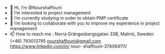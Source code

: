 - 👋 Hi, I’m @Nourshaffouni
- 👀 I’m interested in project management
- 🌱 I’m currently studying in order to obtain PMP certificate
- 💞️ I’m looking to collaborate with you to improve my experience in project management
- 📫 How to reach me : Norra Grängesbergsgatan
33B, Malmö, Sweden
(+46) 793013795
nourshaffouni@gmail.com
https://www.linkedin.com/in/
nour- shaffouni-374064111/

<!---
Nourshaffouni/Nourshaffouni is a ✨ special ✨ repository because its `README.md` (this file) appears on your GitHub profile.
You can click the Preview link to take a look at your changes.
--->
